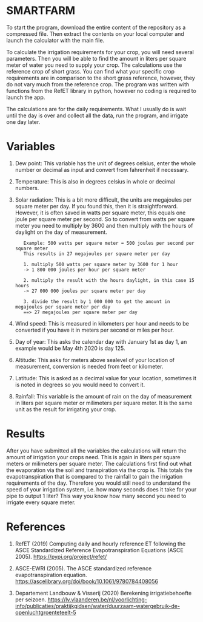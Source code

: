 # SMARTFARM

To start the program, download the entire content of the repository as a compressed file. Then extract the contents on your local computer and launch the calculator with the main file.

To calculate the irrigation requirements for your crop, you will need several parameters. Then you will be able to find the amount in liters per square meter of water you need to supply your crop. The calculations use the reference crop of short grass. You can find what your specific crop requirements are in comparison to the short grass reference, however, they do not vary much from the reference crop. The program was written with functions from the RefET library in python, however no coding is required to launch the app. 

The calculations are for the daily requirements. What I usually do is wait until the day is over and collect all the data, run the program, and irrigate one day later.

Variables
=========

1. Dew point: This variable has the unit of degrees celsius, enter the whole number or decimal as input and convert from fahrenheit if necessary.

2. Temperature: This is also in degrees celsius in whole or decimal numbers.

3. Solar radiation: This is a bit more difficult, the units are megajoules per square meter per day. If you found this, then it is straightforward. However, it is often saved in watts per square meter, this equals one joule per square meter per second. So to convert from watts per square meter you need to multiply by 3600 and then multiply with the hours of daylight on the day of measurement.

          Example: 500 watts per square meter = 500 joules per second per square meter
          This results in 27 megajoules per square meter per day

          1. multiply 500 watts per square meter by 3600 for 1 hour 
          -> 1 800 000 joules per hour per square meter
          
          2. multiply the result with the hours daylight, in this case 15 hours
          -> 27 000 000 joules per square meter per day
          
          3. divide the result by 1 000 000 to get the amount in megajoules per square meter per day 
          ==> 27 megajoules per square meter per day

4. Wind speed: This is measured in kilometers per hour and needs to be converted if you have it in meters per second or miles per hour.

5. Day of year: This asks the calendar day with January 1st as day 1, an example would be May 4th 2020 is day 125.

6. Altitude: This asks for meters above sealevel of your location of measurement, conversion is needed from feet or kilometer.

7. Latitude: This is asked as a decimal value for your location, sometimes it is noted in degrees so you would need to convert it.

8. Rainfall: This variable is the amount of rain on the day of measurement in liters per square meter or milimeters per square meter. It is the same unit as the result for irrigating your crop.

Results
=======

After you have submitted all the variables the calculations will return the amount of irrigation your crops need. This is again in liters per square meters or milimeters per square meter. The calculations first find out what the evaporation via the soil and transpiration via the crop is. This totals the evapotranspiration that is compared to the rainfall to gain the irrigation requirements of the day. Therefore you would still need to understand the speed of your irrigation system, i.e. how many seconds does it take for your pipe to output 1 liter? This way you know how many second you need to irrigate every square meter.

References
==========

1. RefET (2019) Computing daily and hourly reference ET following the ASCE Standardized Reference Evapotranspiration Equations (ASCE 2005). https://pypi.org/project/refet/

2. ASCE-EWRI (2005). The ASCE standardized reference evapotranspiration equation. https://ascelibrary.org/doi/book/10.1061/9780784408056

3. Departement Landbouw & Visserij (2020) Berekening irrigatiebehoefte per seizoen. https://lv.vlaanderen.be/nl/voorlichting-info/publicaties/praktijkgidsen/water/duurzaam-watergebruik-de-openluchtgroenteteelt-5
